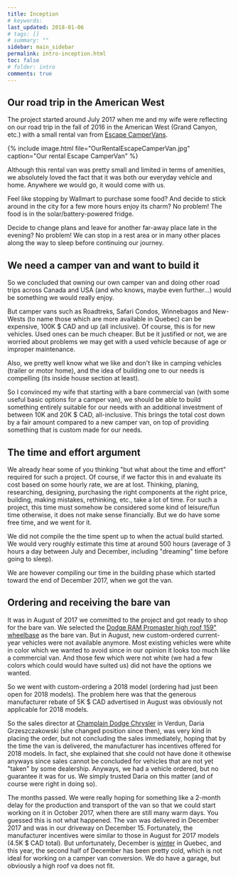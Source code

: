 ```yaml
---
title: Inception
# keywords:
last_updated: 2018-01-06
# tags: []
# summary: ""
sidebar: main_sidebar
permalink: intro-inception.html
toc: false
# folder: intro
comments: true
---
```


Our road trip in the American West
----------------------------------

The project started around July 2017 when me and my wife were reflecting on our road trip in the fall of 2016 in the American West (Grand Canyon, etc.) with a small rental van from <a href="https://www.escapecampervans.com" target="_blank">Escape CamperVans</a>.

{% include image.html file="OurRentalEscapeCamperVan.jpg" caption="Our rental Escape CamperVan" %}

Although this rental van was pretty small and limited in terms of amenities, we absolutely loved the fact that it was both our everyday vehicle and home. Anywhere we would go, it would come with us.

Feel like stopping by Wallmart to purchase some food? And decide to stick around in the city for a few more hours enjoy its charm? No problem! The food is in the solar/battery-powered fridge.

Decide to change plans and leave for another far-away place late in the evening? No problem! We can stop in a rest area or in many other places along the way to sleep before continuing our journey.

We need a camper van and want to build it
-----------------------------------------

So we concluded that owning our own camper van and doing other road trips across Canada and USA (and who knows, maybe even further...) would be something we would really enjoy.

But camper vans such as Roadtreks, Safari Condos, Winnebagos and New-Wests (to name those which are more available in Quebec) can be expensive, 100K $ CAD and up (all inclusive). Of course, this is for new vehicles. Used ones can be much cheaper. But be it justified or not, we are worried about problems we may get with a used vehicle because of age or improper maintenance.

Also, we pretty well know what we like and don't like in camping vehicles (trailer or motor home), and the idea of building one to our needs is compelling (its inside house section at least).

So I convinced my wife that starting with a bare commercial van (with some useful basic options for a camper van), we should be able to build something entirely suitable for our needs with an additional investment of between 10K and 20K $ CAD, all-inclusive. This brings the total cost down by a fair amount compared to a new camper van, on top of providing something that is custom made for our needs.

The time and effort argument
----------------------------

We already hear some of you thinking "but what about the time and effort" required for such a project. Of course, if we factor this in and evaluate its cost based on some hourly rate, we are at lost. Thinking, planing, researching, designing, purchasing the right components at the right price, building, making mistakes, rethinking, etc., take a lot of time. For such a project, this time must somehow be considered some kind of leisure/fun time otherwise, it does not make sense financially. But we do have some free time, and we went for it.

We did not compile the the time spent up to when the actual build started. We would very roughly estimate this time at around 500 hours (average of 3 hours a day between July and December, including "dreaming" time before going to sleep).

We are however compiling our time in the building phase which started toward the end of December 2017, when we got the van.

Ordering and receiving the bare van
-----------------------------------

It was in August of 2017 we committed to the project and got ready to shop for the bare van. We selected the [Dodge RAM Promaster high roof 159" wheelbase](intro-promaster.html) as the bare van. But in August, new custom-ordered current-year vehicles were not available anymore. Most existing vehicles were white in color which we wanted to avoid since in our opinion it looks too much like a commercial van. And those few which were not white (we had a few colors which could would have suited us) did not have the options we wanted.

So we went with custom-ordering a 2018 model (ordering had just been open for 2018 models). The problem here was that the generous manufacturer rebate of 5K $ CAD advertised in August was obviously not applicable for 2018 models.

So the sales director at <a href="https://www.champlaindodgechrysler.com" target="_blank">Champlain Dodge Chrysler</a> in Verdun, Daria Grzeszczakowski (she changed position since then), was very kind in placing the order, but not concluding the sales immediately, hoping that by the time the van is delivered, the manufacturer has incentives offered for 2018 models. In fact, she explained that she could not have done it othewise anyways since sales cannot be concluded for vehicles that are not yet "taken" by some dealership. Anyways, we had a vehicle ordered, but no guarantee it was for us. We simply trusted Daria on this matter (and of course were right in doing so).

The months passed. We were really hoping for something like a 2-month delay for the production and transport of the van so that we could start working on it in October 2017, when there are still many warm days. You guessed this is not what happened. The van was delivered in December 2017 and was in our driveway on December 15. Fortunately, the manufacturer incentives were similar to those in August for 2017 models (4.5K $ CAD total). But unfortunately, December is [winter](intro-build-during-winter.html) in Quebec, and this year, the second half of December has been pretty cold, which is not ideal for working on a camper van conversion. We do have a garage, but obviously a high roof va does not fit. 

